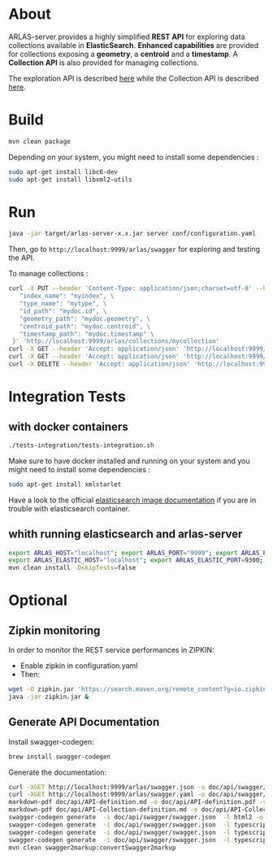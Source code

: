 # About

ARLAS-server provides a highly simplified **REST API** for exploring data collections available in **ElasticSearch**. 
**Enhanced capabilities** are provided for collections exposing a **geometry**, a **centroid** and a **timestamp**. A **Collection API** is also provided for managing collections.

The exploration API is described [here](doc/api/API-definition.md) while the  Collection API is described [here](doc/api/API-Collection-definition.md).

# Build

```sh
mvn clean package
```

Depending on your system, you might need to install some dependencies : 

```sh
sudo apt-get install libc6-dev
sudo apt-get install libxml2-utils
```


# Run
```sh
java -jar target/arlas-server-x.x.jar server conf/configuration.yaml
```

Then, go to `http://localhost:9999/arlas/swagger` for exploring and testing the API.

To manage collections :

```sh
curl -X PUT --header 'Content-Type: application/json;charset=utf-8' --header 'Accept: application/json' -d '{ \ 
   "index_name": "myindex", \ 
   "type_name": "mytype", \ 
   "id_path": "mydoc.id", \ 
   "geometry_path": "mydoc.geometry", \ 
   "centroid_path": "mydoc.centroid", \ 
   "timestamp_path": "mydoc.timestamp" \ 
 }' 'http://localhost:9999/arlas/collections/mycollection'
curl -X GET --header 'Accept: application/json' 'http://localhost:9999/arlas/collections'
curl -X GET --header 'Accept: application/json' 'http://localhost:9999/arlas/collections/mycollection'
curl -X DELETE --header 'Accept: application/json' 'http://localhost:9999/arlas/collections/mycollection'
```


# Integration Tests

## with docker containers

```sh
./tests-integration/tests-integration.sh
```

Make sure to have docker installed and running on your system and you might need to install some dependencies : 

```sh
sudo apt-get install xmlstarlet
```

Have a look to the official [elasticsearch image documentation](https://www.elastic.co/guide/en/elasticsearch/reference/current/docker.html) if you are in trouble with elasticsearch container.

## whith running elasticsearch and arlas-server

```sh
export ARLAS_HOST="localhost"; export ARLAS_PORT="9999"; export ARLAS_PREFIX="/arlas/";
export ARLAS_ELASTIC_HOST="localhost"; export ARLAS_ELASTIC_PORT=9300;
mvn clean install -DskipTests=false
```


# Optional

## Zipkin monitoring
In order to monitor the REST service performances in ZIPKIN:
- Enable zipkin in configuration.yaml
- Then:

```sh
wget -O zipkin.jar 'https://search.maven.org/remote_content?g=io.zipkin.java&a=zipkin-server&v=LATEST&c=exec'
java -jar zipkin.jar &
```


## Generate API Documentation

Install swagger-codegen:
```sh
brew install swagger-codegen
```

Generate the documentation:
```sh
curl -XGET http://localhost:9999/arlas/swagger.json -o doc/api/swagger/swagger.json
curl -XGET http://localhost:9999/arlas/swagger.yaml -o doc/api/swagger/swagger.yaml
markdown-pdf doc/api/API-definition.md -o doc/api/API-definition.pdf -r landscape -z doc/api/markdown2pdf.css
markdown-pdf doc/api/API-Collection-definition.md -o doc/api/API-Collection-definition.pdf -r landscape -z doc/api/markdown2pdf.css
swagger-codegen generate  -i doc/api/swagger/swagger.json  -l html2 -o doc/api/progapi/html/
swagger-codegen generate  -i doc/api/swagger/swagger.json  -l typescript-angular2 -o doc/api/progapi/typescript-angular2
swagger-codegen generate  -i doc/api/swagger/swagger.json  -l typescript-node -o doc/api/progapi/typescript-node
swagger-codegen generate  -i doc/api/swagger/swagger.json  -l typescript-fetch -o doc/api/progapi/typescript-fetch
mvn clean swagger2markup:convertSwagger2markup
```
